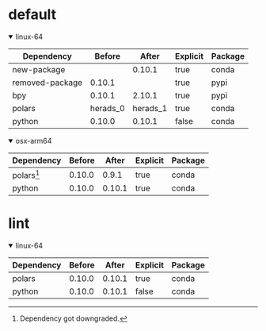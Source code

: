 # default

<details open>
<summary>linux-64</summary>

|Dependency|Before|After|Explicit|Package|
|-|-|-|-|-|
|new-package||0.10.1|true|conda|
|removed-package|0.10.1||true|pypi|
|bpy|0.10.1|2.10.1|true|pypi|
|polars|herads_0|herads_1|true|conda|
|python|0.10.0|0.10.1|false|conda|

</details>

<details open>
<summary>osx-arm64</summary>

|Dependency|Before|After|Explicit|Package|
|-|-|-|-|-|
|polars[^2]|0.10.0|0.9.1|true|conda|
|python|0.10.0|0.10.1|true|conda|

</details>

# lint

<details open>
<summary>linux-64</summary>

|Dependency|Before|After|Explicit|Package|
|-|-|-|-|-|
|polars|0.10.0|0.10.1|true|conda|
|python|0.10.0|0.10.1|false|conda|

</details>

[^1]: **Bold** means explicit dependency.
[^2]: Dependency got downgraded.
